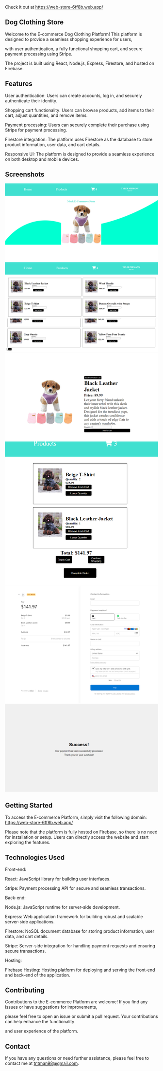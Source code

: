 Check it out at https://web-store-6ff8b.web.app/

## Dog Clothing Store

Welcome to the E-commerce Dog Clothing Platform! This platform is designed to provide a seamless shopping experience for users, 

with user authentication, a fully functional shopping cart, and secure payment processing using Stripe. 

The project is built using React, Node.js, Express, Firestore, and hosted on Firebase.

## Features

User authentication: Users can create accounts, log in, and securely authenticate their identity.

Shopping cart functionality: Users can browse products, add items to their cart, adjust quantities, and remove items.

Payment processing: Users can securely complete their purchase using Stripe for payment processing.

Firestore integration: The platform uses Firestore as the database to store product information, user data, and cart details.

Responsive UI: The platform is designed to provide a seamless experience on both desktop and mobile devices.

## Screenshots

![Home](shopping-cart/public/E-home.PNG)
![List top](shopping-cart/public/e-ptop.PNG)
![List bot](shopping-cart/public/pbot.PNG)
![detail](shopping-cart/public/pdet.PNG)
![cart](shopping-cart/public/pcart.PNG)
![payment](shopping-cart/public/paymet.PNG)
![success](shopping-cart/public/success.PNG)

## Getting Started

To access the E-commerce Platform, simply visit the following domain: https://web-store-6ff8b.web.app/

Please note that the platform is fully hosted on Firebase, so there is no need for installation or setup. Users can directly access the website and start exploring the features.

## Technologies Used

Front-end:

React: JavaScript library for building user interfaces.

Stripe: Payment processing API for secure and seamless transactions.

Back-end:

Node.js: JavaScript runtime for server-side development.

Express: Web application framework for building robust and scalable server-side applications.

Firestore: NoSQL document database for storing product information, user data, and cart details.

Stripe: Server-side integration for handling payment requests and ensuring secure transactions.

Hosting:

Firebase Hosting: Hosting platform for deploying and serving the front-end and back-end of the application.

## Contributing

Contributions to the E-commerce Platform are welcome! If you find any issues or have suggestions for improvements, 

please feel free to open an issue or submit a pull request. Your contributions can help enhance the functionality

and user experience of the platform.

## Contact

If you have any questions or need further assistance, please feel free to contact me at tntman98@gmail.com.


  
